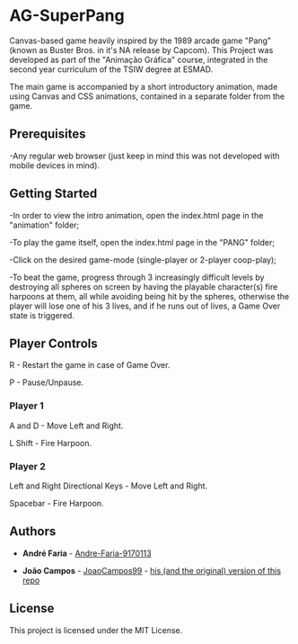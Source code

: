 # AG-SuperPang
Canvas-based game heavily inspired by the 1989 arcade game "Pang" (known as Buster Bros. in it's NA release by Capcom). This Project was developed as part of the "Animação Gráfica" course, integrated in the second year curriculum of the TSIW degree at ESMAD.

The main game is accompanied by a short introductory animation, made using Canvas and CSS animations, contained in a separate folder from the game.

## Prerequisites

-Any regular web browser (just keep in mind this was not developed with mobile devices in mind).

## Getting Started

-In order to view the intro animation, open the index.html page in the "animation" folder;

-To play the game itself, open the index.html page in the "PANG" folder;

-Click on the desired game-mode (single-player or 2-player coop-play);

-To beat the game, progress through 3 increasingly difficult levels by destroying all spheres on screen by having the playable character(s) fire harpoons at them, all while avoiding being hit by the spheres, otherwise the player will lose one of his 3 lives, and if he runs out of lives, a Game Over state is triggered.

## Player Controls

R - Restart the game in case of Game Over.

P - Pause/Unpause.

### Player 1
A and D - Move Left and Right.

L Shift - Fire Harpoon.

### Player 2
Left and Right Directional Keys - Move Left and Right.

Spacebar - Fire Harpoon.

## Authors

* **André Faria** - [Andre-Faria-9170113](https://github.com/Andre-Faria-9170113)

* **João Campos** - [JoaoCampos99](https://github.com/JoaoCampos99) - [his (and the original) version of this repo](https://github.com/JoaoCampos99/PANG)


## License

This project is licensed under the MIT License.
